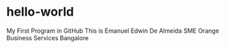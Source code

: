 # hello-world
My First Program in GitHub
This is Emanuel Edwin De Almeida
SME
Orange Business Services
Bangalore
